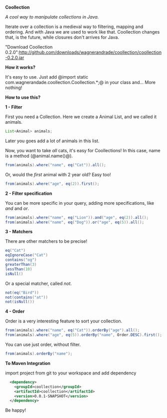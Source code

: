 **Coollection**

*A cool way to manipulate collections in Java.*

Iterate over a collection is a medieval way to filtering, mapping and ordering. And with Java we are used to work like that. Coollection changes that, is the future, while closures don't arrives for Java.

"Download Coollection 0.2.0":http://github.com/downloads/wagnerandrade/coollection/coollection-0.2.0.jar

**How it works?**

It's easy to use. Just add @import static com.wagnerandade.coollection.Coollection.*;@ in your class and... More nothing!

**How to use this?**

**1 - Filter**

First you need a Collection. Here we create a Animal List, and we called it animals.

```java
List<Animal> animals;
```

Later you goes add a lot of animals in this list.

Now, you want to take *all* cats, it's easy for Coollections! In this case, name is a method (@animal.name()@).

```java
from(animals).where("name", eq("Cat")).all();
```

Or, would the *first* animal with 2 year old? Easy too!

```java
from(animals).where("age", eq(2)).first();
```

**2 - Filter specification**

You can be more specific in your query, adding more specifications, like *and* and *or*.

```java
from(animals).where("name", eq("Lion")).and("age", eq(2)).all();
from(animals).where("name", eq("Dog")).or("age", eq(5)).all();
```

**3 - Matchers**

There are other matchers to be precise!

```java
eq("Cat")
eqIgnoreCase("Cat")
contains("og")
greaterThan(3)
lessThan(10)
isNull()
```

Or a special matcher, called *not*.

```java
not(eq("Bird"))
not(contains("at"))
not(isNull())
```

**4 - Order**

Order is a very interesting feature to sort your collection.

```java
from(animals).where("name", eq("Cat")).orderBy("age").all();
from(animals).where("age", eq(5)).orderBy("name", Order.DESC).first();
```

You can use just order, without filter.

```java
from(animals).orderBy("name");
```


**To Maven Integration**

import project from git to your workspace and add dependency

```xml
  <dependency>
    <groupId>coollection</groupId>
    <artifactId>coollection</artifactId>
    <version>0.0.1-SNAPSHOT</version>
  </dependency>
```


Be happy!
